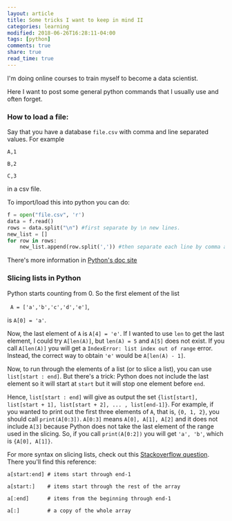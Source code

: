 ```yaml
---
layout: article
title: Some tricks I want to keep in mind II
categories: learning
modified: 2018-06-26T16:28:11-04:00
tags: [python]
comments: true
share: true
read_time: true
---
```



I'm doing online courses to train myself to become a data scientist.

Here I want to post some general python commands that I usually use and often forget.

### How to load a file:

Say that you have a database `file.csv` with comma and line separated values. For example

`A,1`

`B,2`

`C,3`

in a csv file.

To import/load this into python you can do:

```python
f = open("file.csv", 'r')
data = f.read()
rows = data.split("\n") #first separate by \n new lines.
new_list = []
for row in rows:
    new_list.append(row.split(',')) #then separate each line by comma and append it to the new_list
```

There's more information in [Python's doc site](https://docs.python.org/3/tutorial/inputoutput.html#reading-and-writing-files)


### Slicing lists in Python

Python starts counting from 0. So the first element of the list

` A = ['a','b','c','d','e']`,

is `A[0] = 'a'`.

Now, the last element of `A` is `A[4] = 'e'`. If I wanted to use `len` to get the last element, I could try  `A[len(A)]`, but `len(A) = 5` and `A[5]` does not exist. If you call `A[len(A)]` you will get a `IndexError: list index out of range` error. Instead, the correct way to obtain `'e'` would be `A[len(A) - 1]`.

Now, to run through the elements of a list (or to slice a list), you can use `list[start : end]`. But there's a trick: Python does not include the last element so it will start at `start` but it will stop one element before `end`. 

Hence, `list[start : end]` will give as output the set `{list[start], list[start + 1], list[start + 2], ... , list[end-1]}`. For example, if you wanted to print out the first three elements of `A`, that is, `{0, 1, 2}`,  you should call `print(A[0:3])`. `A[0:3]` means `A[0], A[1], A[2]` and it does not include `A[3]` because Python does not take the last element of the range used in the slicing. So, if you call `print(A[0:2])` you will get `'a', 'b'`, which is `{A[0], A[1]}`.

For more syntax on slicing lists, check out this [Stackoverflow question](https://stackoverflow.com/a/509295/7746941). There you'll find this reference:

`a[start:end] # items start through end-1`

`a[start:]    # items start through the rest of the array`

`a[:end]      # items from the beginning through end-1`

`a[:]         # a copy of the whole array`



